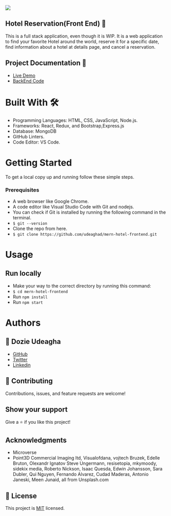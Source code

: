 [![](https://img.shields.io/badge/Microverse-Dozie%20Udeagha-blueviolet)](https://github.com/udeaghad)
## Hotel Reservation(Front End) 🏩
This is a full stack application, even though it is WIP. It is a web application to find your favorite Hotel around the world, reserve it for a specific date, find information about a hotel at details page, and cancel a reservation.

## Project Documentation 📄
- [Live Demo](https://booooka-hotel-app.netlify.app)
- [BackEnd Code](https://github.com/udeaghad/mern-hotel-api)



# Built With 🛠️
- Programming Languages: HTML, CSS, JavaScript, Node.js.
- Frameworks: React, Redux, and Bootstrap,Express.js
- Database: MongoDB
- GitHub Linters.
- Code Editor: VS Code.

# Getting Started
To get a local copy up and running follow these simple steps.

### Prerequisites
- A web browser like Google Chrome.
- A code editor like Visual Studio Code with Git and nodejs.
- You can check if Git is installed by running the following command in the terminal.
- `$ git --version`
- Clone the repo from here.
- `$ git clone https://github.com/udeaghad/mern-hotel-frontend.git`

# Usage
## Run locally
- Make your way to the correct directory by running this command:
- `$ cd mern-hotel-frontend`
- Run `npm install`
- Run `npm start`


# Authors

## 👤 Dozie Udeagha
- [GitHub](https://github.com/udeaghad)
- [Twitter](https://twitter.com/theodoz)
- [Linkedin](https://www.linkedin.com/in/)

## 🤝 Contributing
Contributions, issues, and feature requests are welcome!

## Show your support
Give a ⭐️ if you like this project!

## Acknowledgments
- Microverse
- Point3D Commercial Imaging ltd, Visualofdana, vojtech Bruzek, Edelle Bruton, Olexandr Ignatov
Steve Ungermann, resisetopia, mkymoody, sidekix media, Roberto Nickson, Isaac Quesda, Edwin Johansson,
Sara Dubler, Qui Nguyen, Fernando Alvarez, Cudad Maderas, Antonio Janeski, Meen Junaid, all from Unsplash.com

## 📝 License
This project is [MIT](./LICENSE) licensed.
